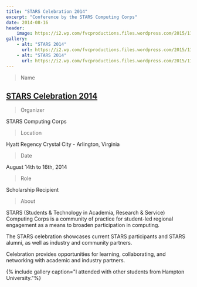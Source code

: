 ```yaml
---
title: "STARS Celebration 2014"
excerpt: "Conference by the STARS Computing Corps"
date: 2014-08-16
header:
    image: https://i2.wp.com/fvcproductions.files.wordpress.com/2015/11/celebration2014-85.jpg
gallery:
    - alt: "STARS 2014"
      url: https://i2.wp.com/fvcproductions.files.wordpress.com/2015/11/celebration2014-84.jpg
    - alt: "STARS 2014"
      url: https://i2.wp.com/fvcproductions.files.wordpress.com/2015/11/celebration2014-85.jpg
---
```


> Name

## <a title="STARS" href="https://www.starscelebration.org/2014/" target="_blank">STARS Celebration 2014</a>

> Organizer

STARS Computing Corps

> Location

Hyatt Regency Crystal City - Arlington, Virginia

> Date

August 14th to 16th, 2014

> Role

Scholarship Recipient

> About

STARS (Students & Technology in Academia, Research & Service) Computing Corps is a community of practice for student-led regional engagement as a means to broaden participation in computing.

The STARS celebration showcases current STARS participants and STARS alumni, as well as industry and community partners.

Celebration provides opportunities for learning, collaborating, and networking with academic and industry partners.

{% include gallery caption="I attended with other students from Hampton University."%}